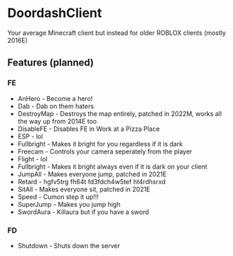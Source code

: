 # DoordashClient
Your average Minecraft client but instead for older ROBLOX clients (mostly 2016E)
## Features (planned)
### FE
* AnHero - Become a hero!
* Dab - Dab on them haters
* DestroyMap - Destroys the map entirely, patched in 2022M, works all the way up from 2014E too
* DisableFE - Disables FE in Work at a Pizza Place
* ESP - lol
* Fullbright - Makes it bright for you regardless if it is dark
* Freecam - Controls your camera seperately from the player
* Flight - lol
* Fullbright - Makes it bright always even if it is dark on your client
* JumpAll - Makes everyone jump, patched in 2021E
* Retard - hgfv5trg fh64t fd3fdch4w5tef ht4rdhsrxd
* SitAll - Makes everyone sit, patched in 2021E
* Speed - Cumon step it up!!!
* SuperJump - Makes you jump high
* SwordAura - Killaura but if you have a sword
### FD
* Shutdown - Shuts down the server
